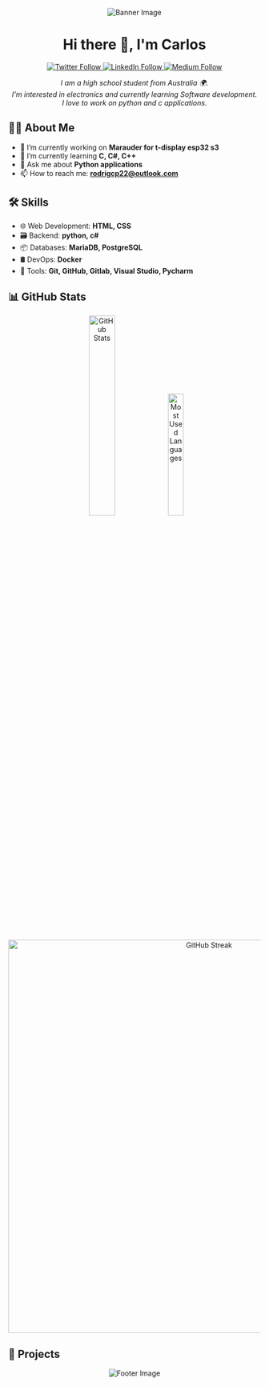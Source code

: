 <!-- Banner image -->
<p align="center">
  <img src="YOUR_BANNER_IMAGE_URL" alt="Banner Image">
</p>

<h1 align="center">Hi there 👋, I'm Carlos</h1>

<p align="center">
  <!-- Social badges -->
  <a href="YOUR_TWITTER_PROFILE_LINK">
    <img alt="Twitter Follow" src="https://img.shields.io/twitter/follow/YOUR_TWITTER_USERNAME?style=social">
  </a>
  <a href="YOUR_LINKEDIN_PROFILE_LINK">
    <img alt="LinkedIn Follow" src="https://img.shields.io/badge/-LinkedIn-blue?style=social&logo=linkedin">
  </a>
  <a href="YOUR_MEDIUM_PROFILE_LINK">
    <img alt="Medium Follow" src="https://img.shields.io/badge/-Medium-black?style=social&logo=medium">
  </a>
</p>

<p align="center">
  <!-- Introduction -->
  <em>
    I am a high school student from Australia 🌍. <br>
    I'm interested in electronics and currently learning Software development. <br>
    I love to work on python and c applications.
  </em>
</p>

<!-- About Me section -->
## 👨‍💻 About Me
- 🔭 I’m currently working on **Marauder for t-display esp32 s3**
- 🌱 I’m currently learning **C, C#, C++**
- 💬 Ask me about **Python applications**
- 📫 How to reach me: **rodrigcp22@outlook.com**

<!-- Skills section -->
## 🛠 Skills
- 🌐 Web Development: **HTML, CSS**
- 🗃️ Backend: **python, c#**
- 📦 Databases: **MariaDB, PostgreSQL**
- 🛢️ DevOps: **Docker**
- 🔧 Tools: **Git, GitHub, Gitlab, Visual Studio, Pycharm**

<!-- GitHub Stats section -->
## 📊 GitHub Stats
<p align="center">
  <img src="https://github-readme-stats.vercel.app/api?username=CptDarkrex&show_icons=true&theme=algolia" alt="GitHub Stats" width="32%">
  <img src="https://github-readme-stats.vercel.app/api/top-langs/?username=CptDarkrex&layout=compact&theme=algolia" alt="Most Used Languages" width="25%">
  <img src="https://github-readme-streak-stats.herokuapp.com/?user=CptDarkrex&theme=algolia" alt="GitHub Streak" width="786">
</p>

<!-- Projects section -->
## 🚀 Projects
<!-- Add your projects here with the format:
- [Project Name](Link to Project) - Brief Description
-->

<!-- Footer -->
<p align="center">
  <img src="YOUR_FOOTER_IMAGE_URL" alt="Footer Image">
</p>
